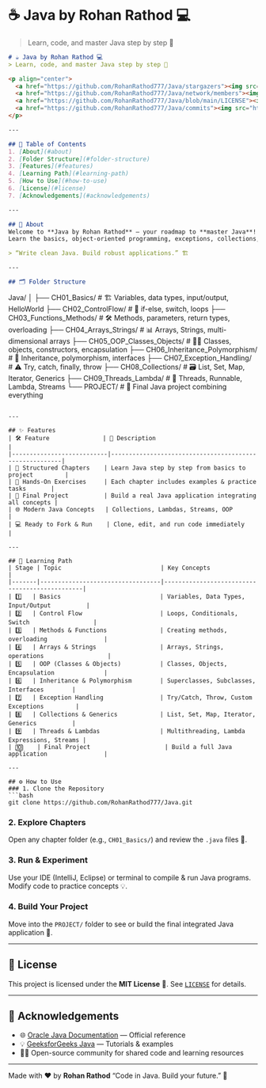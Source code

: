 # ☕ Java by Rohan Rathod 💻
> Learn, code, and master Java step by step 🚀

```markdown
# ☕ Java by Rohan Rathod 💻
> Learn, code, and master Java step by step 🚀

<p align="center">
  <a href="https://github.com/RohanRathod777/Java/stargazers"><img src="https://img.shields.io/github/stars/RohanRathod777/Java?style=for-the-badge&color=blue" alt="Stars"/></a>
  <a href="https://github.com/RohanRathod777/Java/network/members"><img src="https://img.shields.io/github/forks/RohanRathod777/Java?style=for-the-badge&color=green" alt="Forks"/></a>
  <a href="https://github.com/RohanRathod777/Java/blob/main/LICENSE"><img src="https://img.shields.io/github/license/RohanRathod777/Java?style=for-the-badge&color=orange" alt="License"/></a>
  <a href="https://github.com/RohanRathod777/Java/commits"><img src="https://img.shields.io/github/last-commit/RohanRathod777/Java?style=for-the-badge&color=purple" alt="Last Commit"/></a>
</p>

---

## 🧠 Table of Contents  
1. [About](#about)  
2. [Folder Structure](#folder-structure)  
3. [Features](#features)  
4. [Learning Path](#learning-path)  
5. [How to Use](#how-to-use)  
6. [License](#license)  
7. [Acknowledgements](#acknowledgements)  

---

## 📘 About  
Welcome to **Java by Rohan Rathod** — your roadmap to **master Java**!  
Learn the basics, object-oriented programming, exceptions, collections, threads, and finally build your own project.  

> “Write clean Java. Build robust applications.” 🏗️

---

## 🗂 Folder Structure  
```

Java/
│
├── CH01_Basics/                # 🏗️ Variables, data types, input/output, HelloWorld
├── CH02_ControlFlow/           # 🔄 if-else, switch, loops
├── CH03_Functions_Methods/     # 🛠️ Methods, parameters, return types, overloading
├── CH04_Arrays_Strings/        # 📊 Arrays, Strings, multi-dimensional arrays
├── CH05_OOP_Classes_Objects/   # 🧑‍💻 Classes, objects, constructors, encapsulation
├── CH06_Inheritance_Polymorphism/ # 🌱 Inheritance, polymorphism, interfaces
├── CH07_Exception_Handling/    # ⚠️ Try, catch, finally, throw
├── CH08_Collections/           # 🗃️ List, Set, Map, Iterator, Generics
├── CH09_Threads_Lambda/        # 🧵 Threads, Runnable, Lambda, Streams
└── PROJECT/                    # 🚀 Final Java project combining everything

````

---

## ✨ Features  
| 🛠️ Feature               | 📌 Description                                         |
|---------------------------|--------------------------------------------------------|
| 🎯 Structured Chapters    | Learn Java step by step from basics to project         |
| 🧩 Hands-On Exercises     | Each chapter includes examples & practice tasks       |
| 📁 Final Project          | Build a real Java application integrating all concepts |
| 🌐 Modern Java Concepts   | Collections, Lambdas, Streams, OOP                    |
| 💻 Ready to Fork & Run    | Clone, edit, and run code immediately                 |

---

## 🚀 Learning Path  
| Stage | Topic                            | Key Concepts                                   |
|-------|----------------------------------|-----------------------------------------------|
| 1️⃣   | Basics                            | Variables, Data Types, Input/Output          |
| 2️⃣   | Control Flow                      | Loops, Conditionals, Switch                  |
| 3️⃣   | Methods & Functions               | Creating methods, overloading                |
| 4️⃣   | Arrays & Strings                  | Arrays, Strings, operations                  |
| 5️⃣   | OOP (Classes & Objects)           | Classes, Objects, Encapsulation              |
| 6️⃣   | Inheritance & Polymorphism        | Superclasses, Subclasses, Interfaces        |
| 7️⃣   | Exception Handling                | Try/Catch, Throw, Custom Exceptions         |
| 8️⃣   | Collections & Generics            | List, Set, Map, Iterator, Generics          |
| 9️⃣   | Threads & Lambdas                 | Multithreading, Lambda Expressions, Streams |
| 🔟    | Final Project                     | Build a full Java application                |

---

## ⚙️ How to Use  
### 1. Clone the Repository  
```bash
git clone https://github.com/RohanRathod777/Java.git
````

### 2. Explore Chapters

Open any chapter folder (e.g., `CH01_Basics/`) and review the `.java` files 📝.

### 3. Run & Experiment

Use your IDE (IntelliJ, Eclipse) or terminal to compile & run Java programs. Modify code to practice concepts 💡.

### 4. Build Your Project

Move into the `PROJECT/` folder to see or build the final integrated Java application 🚀.

---

## 📜 License

This project is licensed under the **MIT License** 📝. See [`LICENSE`](LICENSE) for details.

---

## 🙏 Acknowledgements

* 🌐 [Oracle Java Documentation](https://docs.oracle.com/en/java/) — Official reference
* 💡 [GeeksforGeeks Java](https://www.geeksforgeeks.org/java/) — Tutorials & examples
* 🧑‍💻 Open-source community for shared code and learning resources

---

Made with ❤️ by **Rohan Rathod**
“Code in Java. Build your future.” 🚀
